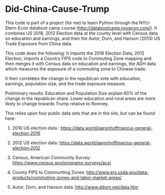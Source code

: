 # Did-China-Cause-Trump
This code is part of a project (for me) to learn Python through the NYU-Stern-Econ databoot camp course (http://databootcamp.nyuecon.com/). It combines US 2016, 2012 Election data at the county level with Census data on education and earnings, and then the Autor, Dorn, and Hanson (2013) US Trade Exposure from China data. 

This code does the following: It imports the 2016 Election Data, 2012 Election, imports a Country FIPS code to Commuting Zone mapping and then merges it with Census data on education and earnings, the ADH data which measures the exposure of a commuting zone to Chinese trade. 

It then correlates the change in the republican vote with education, earnings, population size, and the trade exposure measure. 

Preliminary results: Education and Population Size explain 60% of the change in the republican share. Lower education and rural areas are more likely to change towards Trump relative to Romney.  

This relies upon four public data sets that are in the site, but can be found here:

1) 2016 US election data : https://data.world/aaronhoffman/us-general-election-2016

2) 2012 US election data: https://data.world/aaronhoffman/us-general-election-2012

3) Census, American Community Survey: https://www.census.gov/programs-surveys/acs/

2) County FIPS to Communting Zones: http://www.ers.usda.gov/data-products/commuting-zones-and-labor-market-areas/

3) Autor, Dorn, and Hanson data: http://www.ddorn.net/data.htm

